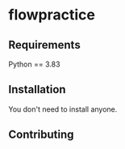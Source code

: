 # flowpractice

## Requirements

Python == 3.83

## Installation

You don't need to install anyone.

## Contributing
